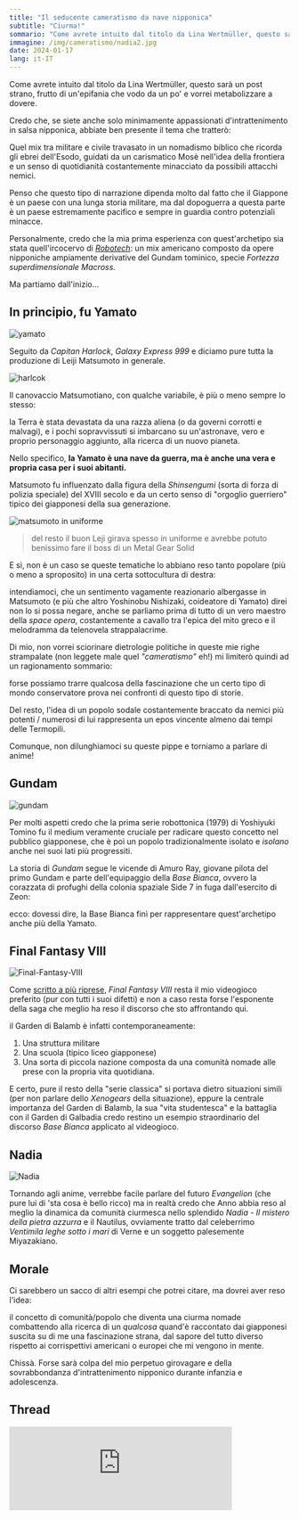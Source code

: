 ```yaml
---
title: "Il seducente cameratismo da nave nipponica"
subtitle: "Ciurma!"
sommario: "Come avrete intuito dal titolo da Lina Wertmüller, questo sarà un post strano, frutto di un'epifania che vodo da un po' e vorrei metabolizzare a dovere."
immagine: /img/cameratismo/nadia2.jpg
date: 2024-01-17
lang: it-IT
---
```


Come avrete intuito dal titolo da Lina Wertmüller, questo sarà un post strano, frutto di un'epifania che vodo da un po' e vorrei metabolizzare a dovere.

Credo che, se siete anche solo minimamente appassionati d'intrattenimento in salsa nipponica, abbiate ben presente il tema che tratterò:

Quel mix tra militare e civile travasato in un nomadismo biblico che ricorda gli ebrei dell'Esodo, guidati da un carismatico Mosè nell'idea della frontiera e un senso di quotidianità costantemente minacciato da possibili attacchi nemici.

Penso che questo tipo di narrazione dipenda molto dal fatto che il Giappone è un paese con una lunga storia militare, ma dal dopoguerra a questa parte è un paese estremamente pacifico e sempre in guardia contro potenziali minacce.

Personalmente, credo che la mia prima esperienza con quest'archetipo sia stata quell'ircocervo di [_Robotech_](https://it.wikipedia.org/wiki/Robotech): un mix americano composto da opere nipponiche ampiamente derivative del Gundam tominico, specie _Fortezza superdimensionale Macross._

Ma partiamo dall'inizio...

## In principio, fu Yamato

![yamato](/img/cameratismo/yamato.jpg)

Seguito da _Capitan Harlock_, _Galaxy Express 999_ e diciamo pure tutta la produzione di Leiji Matsumoto in generale.

![harlcok](/img/cameratismo/harlock.jpg)

Il canovaccio Matsumotiano, con qualche variabile, è più o meno sempre lo stesso: 

la Terra è stata devastata da una razza aliena (o da governi corrotti e malvagi), e i pochi sopravvissuti si imbarcano su un'astronave, vero e proprio personaggio aggiunto, alla ricerca di un nuovo pianeta.

Nello specifico, **la Yamato è una nave da guerra, ma è anche una vera e propria casa per i suoi abitanti.** 

Matsumoto fu influenzato dalla figura della _Shinsengumi_ (sorta di forza di polizia speciale) del XVIII secolo e da un certo senso di "orgoglio guerriero" tipico dei giapponesi della sua generazione. 

![matsumoto in uniforme](/img/cameratismo/matsumoto.jpg)
> del resto il buon Leji girava spesso in uniforme e avrebbe potuto benissimo fare il boss di un Metal Gear Solid

E sì, non è un caso se queste tematiche lo abbiano reso tanto popolare (più o meno a sproposito) in una certa sottocultura di destra:

intendiamoci, che un sentimento vagamente reazionario albergasse in Matsumoto (e più che altro Yoshinobu Nishizaki, coideatore di Yamato) direi non lo si possa negare, anche se parliamo prima di tutto di un vero maestro della _space opera_, costantemente a cavallo tra l'epica del mito greco e il melodramma da telenovela strappalacrime.

Di mio, non vorrei sciorinare dietrologie politiche in queste mie righe strampalate (non leggete male quel _"cameratismo"_ eh!) mi limiterò quindi ad un ragionamento sommario: 

forse possiamo trarre qualcosa della fascinazione che un certo tipo di mondo conservatore prova nei confronti di questo tipo di storie.

Del resto, l'idea di un popolo sodale costantemente braccato da nemici più potenti / numerosi di lui rappresenta un epos vincente almeno dai tempi delle Termopili.

Comunque, non dilunghiamoci su queste pippe e torniamo a parlare di anime!

## Gundam

![gundam](/img/cameratismo/gundam.jpg)

Per molti aspetti credo che la prima serie robottonica (1979) di Yoshiyuki Tomino fu il medium veramente cruciale per radicare questo concetto nel pubblico giapponese, che è poi un popolo tradizionalmente isolato e _isolano_ anche nei suoi lati più progressiti.

La storia di _Gundam_ segue le vicende di Amuro Ray, giovane pilota del primo Gundam e parte dell'equipaggio della _Base Bianca_, ovvero la corazzata di profughi della colonia spaziale Side 7 in fuga dall'esercito di Zeon:

ecco: dovessi dire, la Base Bianca finì per rappresentare quest'archetipo anche più della Yamato.

## Final Fantasy VIII

![Final-Fantasy-VIII](/img/cameratismo/ff8.jpg)

Come [scritto a più riprese](/posts/ita/Final-Fantasy-VIII), _Final Fantasy VIII_ resta il mio videogioco preferito (pur con tutti i suoi difetti) e non a caso resta forse l'esponente della saga che meglio ha reso il discorso che sto affrontando qui.

il Garden di Balamb è infatti contemporaneamente:

1. Una struttura militare
2. Una scuola (tipico liceo giapponese)
3. Una sorta di piccola nazione composta da una comunità nomade alle prese con la propria vita quotidiana.

E certo, pure il resto della "serie classica" si portava dietro situazioni simili (per non parlare dello _Xenogears_ della situazione), eppure la centrale importanza del Garden di Balamb, la sua "vita studentesca" e la battaglia con il Garden di Galbadia credo restino un esempio straordinario del discorso _Base Bianca_ applicato al videogioco.

## Nadia

![Nadia](/img/cameratismo/nadia.jpg)

Tornando agli anime, verrebbe facile parlare del futuro _Evangelion_ (che pure lui di 'sta cosa è bello ricco) ma in realtà credo che Anno abbia reso al meglio la dinamica da comunità ciurmesca nello splendido _Nadia - Il mistero della pietra azzurra_ e il Nautilus, ovviamente tratto dal celeberrimo _Ventimila leghe sotto i mari_ di Verne e un soggetto palesemente Miyazakiano.

## Morale

Ci sarebbero un sacco di altri esempi che potrei citare, ma dovrei aver reso l'idea: 

il concetto di comunità/popolo che diventa una ciurma nomade combattendo alla ricerca di un _qualcosa_ quand'è raccontato dai giapponesi suscita su di me una fascinazione strana, dal sapore del tutto diverso rispetto ai corrispettivi americani o europei che mi vengono in mente.

Chissà. Forse sarà colpa del mio perpetuo girovagare e della sovrabbondanza d'intrattenimento nipponico durante infanzia e adolescenza.

## Thread

<iframe src="https://livellosegreto.it/@xabacadabra/111772880817873013/embed" class="mastodon-embed" style="max-width: 100%; border: 0" width="400" allowfullscreen="allowfullscreen"></iframe><script src="https://livellosegreto.it/embed.js" async="async"></script>